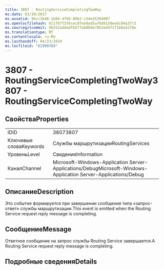 ```yaml
---
title: 3807 - RoutingServiceCompletingTwoWay
ms.date: 03/30/2017
ms.assetid: 9bcc3b48-1b84-4fb0-89b2-c54e45304007
ms.openlocfilehash: 611f67f3f6cec8fee0ad5a76d8158eedc04a37c5
ms.sourcegitcommit: 9b552addadfb57fab0b9e7852ed4f1f1b8a42f8e
ms.translationtype: MT
ms.contentlocale: ru-RU
ms.lasthandoff: 04/23/2019
ms.locfileid: "61999769"
---
```

# <a name="3807---routingservicecompletingtwoway"></a><span data-ttu-id="63a12-102">3807 - RoutingServiceCompletingTwoWay</span><span class="sxs-lookup"><span data-stu-id="63a12-102">3807 - RoutingServiceCompletingTwoWay</span></span>
## <a name="properties"></a><span data-ttu-id="63a12-103">Свойства</span><span class="sxs-lookup"><span data-stu-id="63a12-103">Properties</span></span>  
  
|||  
|-|-|  
|<span data-ttu-id="63a12-104">ID</span><span class="sxs-lookup"><span data-stu-id="63a12-104">ID</span></span>|<span data-ttu-id="63a12-105">3807</span><span class="sxs-lookup"><span data-stu-id="63a12-105">3807</span></span>|  
|<span data-ttu-id="63a12-106">Ключевые слова</span><span class="sxs-lookup"><span data-stu-id="63a12-106">Keywords</span></span>|<span data-ttu-id="63a12-107">Службы маршрутизации</span><span class="sxs-lookup"><span data-stu-id="63a12-107">RoutingServices</span></span>|  
|<span data-ttu-id="63a12-108">Уровень</span><span class="sxs-lookup"><span data-stu-id="63a12-108">Level</span></span>|<span data-ttu-id="63a12-109">Сведения</span><span class="sxs-lookup"><span data-stu-id="63a12-109">Information</span></span>|  
|<span data-ttu-id="63a12-110">Канал</span><span class="sxs-lookup"><span data-stu-id="63a12-110">Channel</span></span>|<span data-ttu-id="63a12-111">Microsoft-Windows-Application Server-Applications/Debug</span><span class="sxs-lookup"><span data-stu-id="63a12-111">Microsoft-Windows-Application Server-Applications/Debug</span></span>|  
  
## <a name="description"></a><span data-ttu-id="63a12-112">Описание</span><span class="sxs-lookup"><span data-stu-id="63a12-112">Description</span></span>  
 <span data-ttu-id="63a12-113">Это событие формируется при завершении сообщения типа «запрос-ответ» службы маршрутизации.</span><span class="sxs-lookup"><span data-stu-id="63a12-113">This event is emitted when the Routing Service request reply message is completing.</span></span>  
  
## <a name="message"></a><span data-ttu-id="63a12-114">Сообщение</span><span class="sxs-lookup"><span data-stu-id="63a12-114">Message</span></span>  
 <span data-ttu-id="63a12-115">Ответное сообщение на запрос службы Routing Service завершается.</span><span class="sxs-lookup"><span data-stu-id="63a12-115">A Routing Service request reply message is completing.</span></span>  
  
## <a name="details"></a><span data-ttu-id="63a12-116">Подробные сведения</span><span class="sxs-lookup"><span data-stu-id="63a12-116">Details</span></span>
